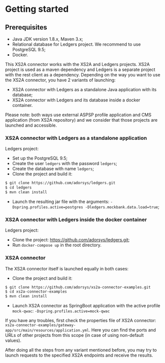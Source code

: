 # Getting started

## Prerequisites

- Java JDK version 1.8.x, Maven 3.x;
- Relational database for Ledgers project. We recommend to use PostgreSQL 9.5;
- Docker.

This XS2A connector works with the XS2A and Ledgers projects. XS2A project is used as a maven dependency and Ledgers is
a separate project with the rest client as a dependency. Depending on the way you want to use the XS2A connector, you 
have 2 variants of launching: 

- XS2A connector with Ledgers as a standalone Java application with its database;
- XS2A connector with Ledgers and its database inside a docker container.

Please note: both ways use external ASPSP profile application and CMS application (from XS2A repository) and we consider 
that those projects are launched and accessible.

### XS2A connector with Ledgers as a standalone application

Ledgers project:
- Set up the PostgreSQL 9.5;
- Create the user `ledgers` with the password `ledgers`;
- Create the database with name `ledgers`;
- Clone the project and build it:
```bash
$ git clone https://github.com/adorsys/ledgers.git
$ cd ledgers
$ mvn clean install
```
- Launch the resulting jar file with the arguments: `-Dspring.profiles.active=postgres -Dledgers.mockbank.data.load=true`;

### XS2A connector with Ledgers inside the docker container

Ledgers project:
- Clone the project: https://github.com/adorsys/ledgers.git;
- Run `docker-compose up` in the root directory.

### XS2A connector

The XS2A connector itself is launched equally in both cases:
- Clone the project and build it:
```bash
$ git clone https://github.com/adorsys/xs2a-connector-examples.git
$ cd xs2a-connector-examples
$ mvn clean install
```
- Launch XS2A connector as SpringBoot application with the active profile `mock-qwac`: `-Dspring.profiles.active=mock-qwac`

If you have any troubles, first check the properties file of XS2A connector: `xs2a-connector-examples/gateway-app/src/main/resources/application.yml`.
Here you can find the ports and URLs of other projects from this scope (in case of using non-default values). 

After doing all the steps from any variant mentioned before, you may try to launch requests to the specified XS2A endpoints and receive the results.
